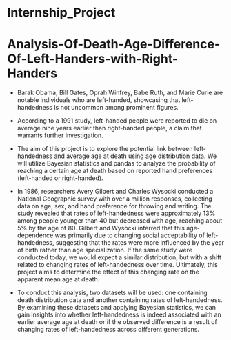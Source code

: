 # Internship_Project

# Analysis-Of-Death-Age-Difference-Of-Left-Handers-with-Right-Handers

- Barak Obama, Bill Gates, Oprah Winfrey, Babe Ruth, and Marie Curie are notable individuals who are left-handed, showcasing that left-handedness is not uncommon among prominent figures.

- According to a 1991 study, left-handed people were reported to die on average nine years earlier than right-handed people, a claim that warrants further investigation.

- The aim of this project is to explore the potential link between left-handedness and average age at death using age distribution data. We will utilize Bayesian statistics and pandas to analyze the probability of reaching a certain age at death based on reported hand preferences (left-handed or right-handed).

- In 1986, researchers Avery Gilbert and Charles Wysocki conducted a National Geographic survey with over a million responses, collecting data on age, sex, and hand preference for throwing and writing. The study revealed that rates of left-handedness were approximately 13% among people younger than 40 but decreased with age, reaching about 5% by the age of 80. Gilbert and Wysocki inferred that this age-dependence was primarily due to changing social acceptability of left-handedness, suggesting that the rates were more influenced by the year of birth rather than age specialization. If the same study were conducted today, we would expect a similar distribution, but with a shift related to changing rates of left-handedness over time. Ultimately, this project aims to determine the effect of this changing rate on the apparent mean age at death.

- To conduct this analysis, two datasets will be used: one containing death distribution data and another containing rates of left-handedness. By examining these datasets and applying Bayesian statistics, we can gain insights into whether left-handedness is indeed associated with an earlier average age at death or if the observed difference is a result of changing rates of left-handedness across different generations.
